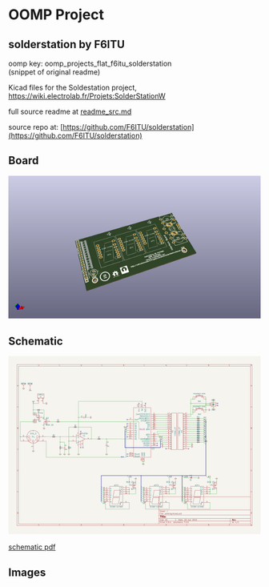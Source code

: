 # OOMP Project  
## solderstation  by F6ITU  
  
oomp key: oomp_projects_flat_f6itu_solderstation  
(snippet of original readme)  
  
Kicad files for the Soldestation project,   
https://wiki.electrolab.fr/Projets:SolderStationW  
  
  full source readme at [readme_src.md](readme_src.md)  
  
source repo at: [https://github.com/F6ITU/solderstation](https://github.com/F6ITU/solderstation)  
## Board  
  
[![working_3d.png](working_3d_600.png)](working_3d.png)  
## Schematic  
  
[![working_schematic.png](working_schematic_600.png)](working_schematic.png)  
  
[schematic pdf](working_schematic.pdf)  
## Images  
